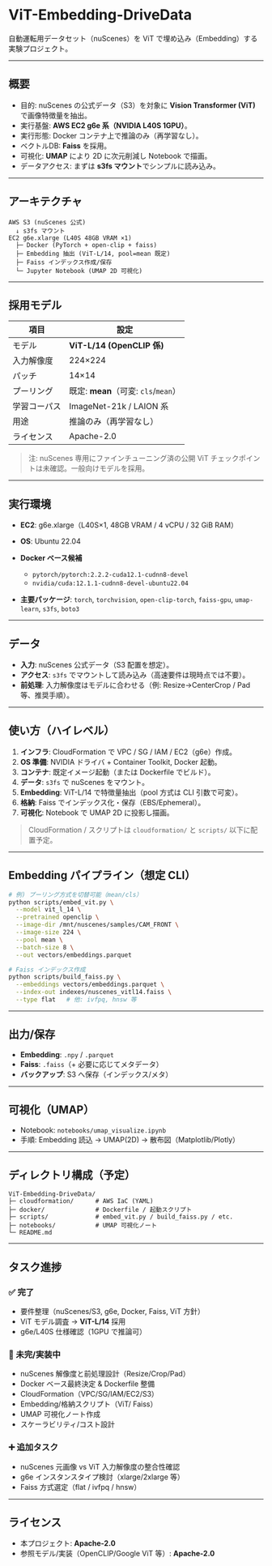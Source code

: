 # ViT-Embedding-DriveData

自動運転用データセット（nuScenes）を ViT で埋め込み（Embedding）する実験プロジェクト。

---

## 概要

* 目的: nuScenes の公式データ（S3）を対象に **Vision Transformer (ViT)** で画像特徴量を抽出。
* 実行基盤: **AWS EC2 g6e 系（NVIDIA L40S 1GPU）**。
* 実行形態: Docker コンテナ上で推論のみ（再学習なし）。
* ベクトルDB: **Faiss** を採用。
* 可視化: **UMAP** により 2D に次元削減し Notebook で描画。
* データアクセス: まずは **s3fs マウント**でシンプルに読み込み。

---

## アーキテクチャ

```text
AWS S3 (nuScenes 公式)
  ↓ s3fs マウント
EC2 g6e.xlarge (L40S 48GB VRAM ×1)
  ├─ Docker (PyTorch + open-clip + faiss)
  ├─ Embedding 抽出 (ViT-L/14, pool=mean 既定)
  ├─ Faiss インデックス作成/保存
  └─ Jupyter Notebook (UMAP 2D 可視化)
```

---

## 採用モデル

| 項目     | 設定                             |
| ------ | ------------------------------ |
| モデル    | **ViT-L/14 (OpenCLIP 係)**      |
| 入力解像度  | 224×224                        |
| パッチ    | 14×14                          |
| プーリング  | 既定: **mean**（可変: `cls`/`mean`） |
| 学習コーパス | ImageNet-21k / LAION 系         |
| 用途     | 推論のみ（再学習なし）                    |
| ライセンス  | Apache-2.0                     |

> 注: nuScenes 専用にファインチューニング済の公開 ViT チェックポイントは未確認。一般向けモデルを採用。

---

## 実行環境

* **EC2**: g6e.xlarge（L40S×1, 48GB VRAM / 4 vCPU / 32 GiB RAM）
* **OS**: Ubuntu 22.04
* **Docker ベース候補**

  * `pytorch/pytorch:2.2.2-cuda12.1-cudnn8-devel`
  * `nvidia/cuda:12.1.1-cudnn8-devel-ubuntu22.04`
* **主要パッケージ**: `torch`, `torchvision`, `open-clip-torch`, `faiss-gpu`, `umap-learn`, `s3fs`, `boto3`

---

## データ

* **入力**: nuScenes 公式データ（S3 配置を想定）。
* **アクセス**: `s3fs` でマウントして読み込み（高速要件は現時点では不要）。
* **前処理**: 入力解像度はモデルに合わせる（例: Resize→CenterCrop / Pad 等、推奨手順）。

---

## 使い方（ハイレベル）

1. **インフラ**: CloudFormation で VPC / SG / IAM / EC2（g6e）作成。
2. **OS 準備**: NVIDIA ドライバ + Container Toolkit, Docker 起動。
3. **コンテナ**: 既定イメージ起動（または Dockerfile でビルド）。
4. **データ**: `s3fs` で nuScenes をマウント。
5. **Embedding**: ViT-L/14 で特徴量抽出（pool 方式は CLI 引数で可変）。
6. **格納**: Faiss でインデックス化・保存（EBS/Ephemeral）。
7. **可視化**: Notebook で UMAP 2D に投影し描画。

> CloudFormation / スクリプトは `cloudformation/` と `scripts/` 以下に配置予定。

---

## Embedding パイプライン（想定 CLI）

```bash
# 例) プーリング方式を切替可能（mean/cls）
python scripts/embed_vit.py \
  --model vit_l_14 \
  --pretrained openclip \
  --image-dir /mnt/nuscenes/samples/CAM_FRONT \
  --image-size 224 \
  --pool mean \
  --batch-size 8 \
  --out vectors/embeddings.parquet

# Faiss インデックス作成
python scripts/build_faiss.py \
  --embeddings vectors/embeddings.parquet \
  --index-out indexes/nuscenes_vitl14.faiss \
  --type flat   # 他: ivfpq, hnsw 等
```

---

## 出力/保存

* **Embedding**: `.npy` / `.parquet`
* **Faiss**: `.faiss`（+ 必要に応じてメタデータ）
* **バックアップ**: S3 へ保存（インデックス/メタ）

---

## 可視化（UMAP）

* Notebook: `notebooks/umap_visualize.ipynb`
* 手順: Embedding 読込 → UMAP(2D) → 散布図（Matplotlib/Plotly）

---

## ディレクトリ構成（予定）

```text
ViT-Embedding-DriveData/
├─ cloudformation/      # AWS IaC (YAML)
├─ docker/              # Dockerfile / 起動スクリプト
├─ scripts/             # embed_vit.py / build_faiss.py / etc.
├─ notebooks/           # UMAP 可視化ノート
└─ README.md
```

---

## タスク進捗

### ✅ 完了

* 要件整理（nuScenes/S3, g6e, Docker, Faiss, ViT 方針）
* ViT モデル調査 → **ViT-L/14** 採用
* g6e/L40S 仕様確認（1GPU で推論可）

### 🚧 未完/実装中

* nuScenes 解像度と前処理設計（Resize/Crop/Pad）
* Docker ベース最終決定 & Dockerfile 整備
* CloudFormation（VPC/SG/IAM/EC2/S3）
* Embedding/格納スクリプト（ViT/ Faiss）
* UMAP 可視化ノート作成
* スケーラビリティ/コスト設計

### ➕ 追加タスク

* nuScenes 元画像 vs ViT 入力解像度の整合性確認
* g6e インスタンスタイプ検討（xlarge/2xlarge 等）
* Faiss 方式選定（flat / ivfpq / hnsw）

---

## ライセンス

* 本プロジェクト: **Apache-2.0**
* 参照モデル/実装（OpenCLIP/Google ViT 等）: **Apache-2.0**
